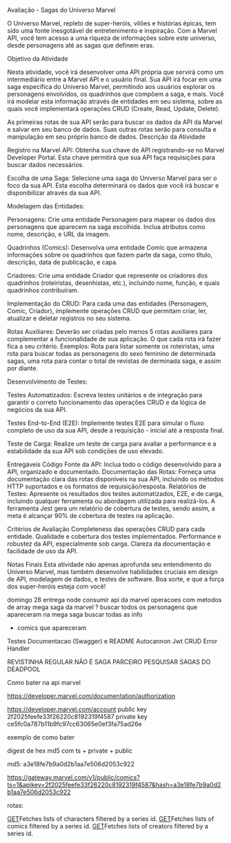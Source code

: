 Avaliação - Sagas do Universo Marvel

O Universo Marvel, repleto de super-heróis, vilões e histórias épicas, tem sido uma fonte inesgotável de entretenimento e inspiração. Com a Marvel API, você tem acesso a uma riqueza de informações sobre este universo, desde personagens até as sagas que definem eras.

Objetivo da Atividade

Nesta atividade, você irá desenvolver uma API própria que servirá como um intermediário entre a Marvel API e o usuário final. Sua API irá focar em uma saga específica do Universo Marvel, permitindo aos usuários explorar os personagens envolvidos, os quadrinhos que compõem a saga, e mais. Você irá modelar esta informação através de entidades em seu sistema, sobre as quais você implementará operações CRUD (Create, Read, Update, Delete).

As primeiras rotas de sua API serão para buscar os dados da API da Marvel e salvar em seu banco de dados. Suas outras rotas serão para consulta e manipulação em seu próprio banco de dados. Descrição da Atividade

Registro na Marvel API: Obtenha sua chave de API registrando-se no Marvel Developer Portal. Esta chave permitirá que sua API faça requisições para buscar dados necessários.

Escolha de uma Saga: Selecione uma saga do Universo Marvel para ser o foco da sua API. Esta escolha determinará os dados que você irá buscar e disponibilizar através da sua API.

Modelagem das Entidades:

Personagens: Crie uma entidade Personagem para mapear os dados dos personagens que aparecem na saga escolhida. Inclua atributos como nome, descrição, e URL da imagem.

Quadrinhos (Comics): Desenvolva uma entidade Comic que armazena informações sobre os quadrinhos que fazem parte da saga, como título, descrição, data de publicação, e capa.

Criadores: Crie uma entidade Criador que represente os criadores dos quadrinhos (roteiristas, desenhistas, etc.), incluindo nome, função, e quais quadrinhos contribuíram.

Implementação do CRUD: Para cada uma das entidades (Personagem, Comic, Criador), implemente operações CRUD que permitam criar, ler, atualizar e deletar registros no seu sistema.

Rotas Auxiliares: Deverão ser criadas pelo menos 5 rotas auxiliares para complementar a funcionalidade de sua aplicação. O que cada rota irá fazer fica a seu critério. Exemplos: Rota para listar somente os roteiristas, uma rota para buscar todas as personagens do sexo feminino de determinada sagas, uma rota para contar o total de revistas de derminada saga, e assim por diante.

Desenvolvimento de Testes:

Testes Automatizados: Escreva testes unitários e de integração para garantir o correto funcionamento das operações CRUD e da lógica de negócios da sua API.

Testes End-to-End (E2E): Implemente testes E2E para simular o fluxo completo de uso da sua API, desde a requisição - inicial até a resposta final.

Teste de Carga: Realize um teste de carga para avaliar a performance e a estabilidade da sua API sob condições de uso elevado.

Entregáveis Código Fonte da API: Inclua todo o código desenvolvido para a API, organizado e documentado. Documentação das Rotas: Forneça uma documentação clara das rotas disponíveis na sua API, incluindo os métodos HTTP suportados e os formatos de requisição/resposta. Relatórios de Testes: Apresente os resultados dos testes automatizados, E2E, e de carga, incluindo qualquer ferramenta ou abordagem utilizada para realizá-los. A ferramenta Jest gera um relatório de cobertura de testes, sendo assim, a meta é alcançar 90% de cobertura de testes na aplicação.

Critérios de Avaliação Completeness das operações CRUD para cada entidade. Qualidade e cobertura dos testes implementados. Performance e robustez da API, especialmente sob carga. Clareza da documentação e facilidade de uso da API.

Notas Finais Esta atividade não apenas aprofunda seu entendimento do Universo Marvel, mas também desenvolve habilidades cruciais em design de API, modelagem de dados, e testes de software. Boa sorte, e que a força dos super-heróis esteja com você!

domingo 28 entrega
node
consumir api da marvel
operacoes com metodos de array
mega saga da marvel ?
buscar todos os personagens que apareceram na mega saga
buscar todas as info

- comics que apareceram

Testes
Documentacao (Swagger) e README
Autocannon
Jwt
CRUD
Error Handler

REVISTINHA REGULAR NÃO É SAGA PARCEIRO
PESQUISAR SAGAS DO DEADPOOL

Como bater na api marvel

https://developer.marvel.com/documentation/authorization

https://developer.marvel.com/account
public key 2f2025feefe33f26220c8192319f4587
private key ce5fc0a787b11b9fc97cc63065e0ef3fa75ad26e

exemplo de como bater

digest de hex md5 com ts + private + public

md5: a3e18fe7b9a0d2b1aa7e506d2053c922

https://gateway.marvel.com/v1/public/comics?ts=1&apikey=2f2025feefe33f26220c8192319f4587&hash=a3e18fe7b9a0d2b1aa7e506d2053c922

rotas:

[GET](https://gateway.marvel.com:443/v1/public/series/344/characters?ts=1&apikey=2f2025feefe33f26220c8192319f4587&hash=a3e18fe7b9a0d2b1aa7e506d2053c922)Fetches lists of characters filtered by a series id.
[GET](https://gateway.marvel.com:443/v1/public/series/344/comics?ts=1&apikey=2f2025feefe33f26220c8192319f4587&hash=a3e18fe7b9a0d2b1aa7e506d2053c922)Fetches lists of comics filtered by a series id.
[GET](https://gateway.marvel.com:443/v1/public/series/344/creators?ts=1&apikey=2f2025feefe33f26220c8192319f4587&hash=a3e18fe7b9a0d2b1aa7e506d2053c922)Fetches lists of creators filtered by a series id.
